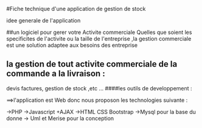 #Fiche technique d'une application de gestion de stock 



idee generale de l'application 


##un logiciel pour gerer votre Activite commerciale Quelles que soient les 
specificites de l'activite ou la taille de l'entreprise ,la gestion commerciale est 
une solution adaptee aux besoins des entreprise 
## la gestion de tout activite commerciale de la commande a la livraison :
devis factures, gestion de stock ,etc ...
####les outils de developpement :


==>l'application est Web donc nous proposon les technologies suivante :

->PHP 
->Javascript +AJAX
->HTML CSS Bootstrap 
->Mysql pour la base du donne 
-> Uml et Merise pour la conception 
 
